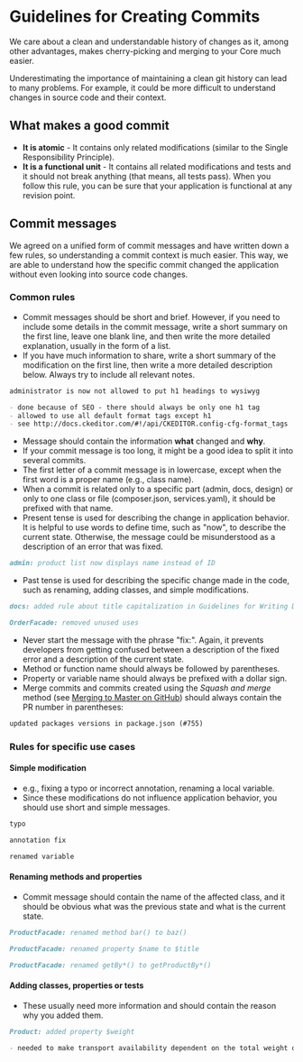 # Guidelines for Creating Commits

We care about a clean and understandable history of changes as it, among other advantages, makes cherry-picking and merging to your Core much easier.

Underestimating the importance of maintaining a clean git history can lead to many problems. For example, it could be more difficult to understand changes in source code and their context.

## What makes a good commit

- **It is atomic** - It contains only related modifications (similar to the Single Responsibility Principle).
- **It is a functional unit** - It contains all related modifications and tests and it should not break anything (that means, all tests pass). When you follow this rule, you can be sure that your application is functional at any revision point.

## Commit messages

We agreed on a unified form of commit messages and have written down a few rules, so understanding a commit context is much easier.
This way, we are able to understand how the specific commit changed the application without even looking into source code changes.

### Common rules

- Commit messages should be short and brief. However, if you need to include some details in the commit message, write a short summary on the first line, leave one blank line, and then write the more detailed explanation, usually in the form of a list.
- If you have much information to share, write a short summary of the modification on the first line, then write a more detailed description below. Always try to include all relevant notes.

```markdown
administrator is now not allowed to put h1 headings to wysiwyg

- done because of SEO - there should always be only one h1 tag
- allowed to use all default format tags except h1
- see http://docs.ckeditor.com/#!/api/CKEDITOR.config-cfg-format_tags
```

- Message should contain the information **what** changed and **why**.
- If your commit message is too long, it might be a good idea to split it into several commits.
- The first letter of a commit message is in lowercase, except when the first word is a proper name (e.g., class name).
- When a commit is related only to a specific part (admin, docs, design) or only to one class or file (composer.json, services.yaml), it should be prefixed with that name.
- Present tense is used for describing the change in application behavior. It is helpful to use words to define time, such as "now", to describe the current state. Otherwise, the message could be misunderstood as a description of an error that was fixed.

```markdown
admin: product list now displays name instead of ID
```

- Past tense is used for describing the specific change made in the code, such as renaming, adding classes, and simple modifications.

```markdown
docs: added rule about title capitalization in Guidelines for Writing Documentation
```

```markdown
OrderFacade: removed unused uses
```

- Never start the message with the phrase "fix:". Again, it prevents developers from getting confused between a description of the fixed error and a description of the current state.
- Method or function name should always be followed by parentheses.
- Property or variable name should always be prefixed with a dollar sign.
- Merge commits and commits created using the _Squash and merge_ method (see [Merging to Master on GitHub](./merging-on-github.md)) should always contain the PR number in parentheses:

```markdown
updated packages versions in package.json (#755)
```

### Rules for specific use cases

#### Simple modification

- e.g., fixing a typo or incorrect annotation, renaming a local variable.
- Since these modifications do not influence application behavior, you should use short and simple messages.

```markdown
typo
```

```markdown
annotation fix
```

```markdown
renamed variable
```

#### Renaming methods and properties

- Commit message should contain the name of the affected class, and it should be obvious what was the previous state and what is the current state.

```markdown
ProductFacade: renamed method bar() to baz()
```

```markdown
ProductFacade: renamed property $name to $title
```

```markdown
ProductFacade: renamed getBy*() to getProductBy*()
```

#### Adding classes, properties or tests

- These usually need more information and should contain the reason why you added them.

```markdown
Product: added property $weight

- needed to make transport availability dependent on the total weight of the products in cart
```
